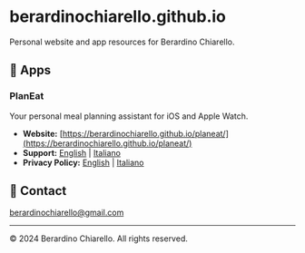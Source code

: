 # berardinochiarello.github.io

Personal website and app resources for Berardino Chiarello.

## 📱 Apps

### PlanEat
Your personal meal planning assistant for iOS and Apple Watch.

- **Website:** [https://berardinochiarello.github.io/planeat/](https://berardinochiarello.github.io/planeat/)
- **Support:** [English](https://berardinochiarello.github.io/planeat/support.html) | [Italiano](https://berardinochiarello.github.io/planeat/support-it.html)
- **Privacy Policy:** [English](https://berardinochiarello.github.io/planeat/privacy-policy.html) | [Italiano](https://berardinochiarello.github.io/planeat/privacy-policy-it.html)

## 📧 Contact

berardinochiarello@gmail.com

---

© 2024 Berardino Chiarello. All rights reserved.
